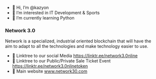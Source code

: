 - 👋 Hi, I’m @kazyon
- 👀 I’m interested in IT Development & Sports
- 🌱 I’m currently learning Python

### Network 3.0
Network is a specialized, industrial oriented blockchain that will have the aim to adapt to all the technologies and make technology easier to use.
- 👀 Linktree to our social Media https://linktr.ee/network3.0nline
- 👀 Linktree to our Public/Private Sale Ticket Event https://linktr.ee/network3.0nlinetoken
- 👀 Main website www.network30.com


